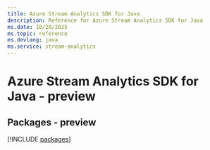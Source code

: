 ```yaml
---
title: Azure Stream Analytics SDK for Java
description: Reference for Azure Stream Analytics SDK for Java
ms.date: 10/20/2025
ms.topic: reference
ms.devlang: java
ms.service: stream-analytics
---
```

# Azure Stream Analytics SDK for Java - preview
## Packages - preview
[!INCLUDE [packages](stream-analytics-index.md)]